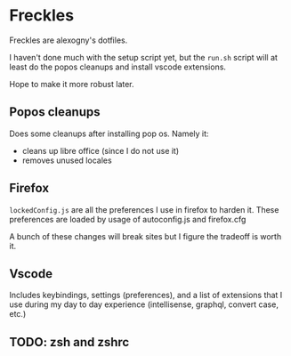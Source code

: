# Freckles

Freckles are alexogny's dotfiles.

I haven't done much with the setup script yet, but the `run.sh` script will at
least do the popos cleanups and install vscode extensions.

Hope to make it more robust later.

## Popos cleanups

Does some cleanups after installing pop os. Namely it:
- cleans up libre office (since I do not use it)
- removes unused locales

## Firefox

`lockedConfig.js` are all the preferences I use in firefox to harden it.
These preferences are loaded by usage of autoconfig.js and firefox.cfg

A bunch of these changes will break sites but I figure the tradeoff is worth it.

## Vscode

Includes keybindings, settings (preferences), and a list of extensions that I
use during my day to day experience (intellisense, graphql, convert case, etc.)

## TODO: zsh and zshrc
